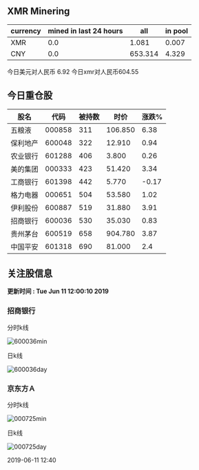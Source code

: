 ## XMR Minering

|currency|mined in last 24 hours|all|in pool|
|---|---|---|---|
|XMR|0.0|1.081|0.007|
|CNY|0.0|653.314|4.329|

今日美元对人民币 6.92	今日xmr对人民币604.55


## 今日重仓股 

|股名|代码|被持数|时价|涨跌%|
|---|---|---|---|---|
|五粮液|000858|311|106.850|6.38|
|保利地产|600048|322|12.910|0.94|
|农业银行|601288|406|3.800|0.26|
|美的集团|000333|423|51.420|3.34|
|工商银行|601398|442|5.770|-0.17|
|格力电器|000651|504|53.580|1.02|
|伊利股份|600887|519|31.880|3.91|
|招商银行|600036|530|35.030|0.83|
|贵州茅台|600519|658|904.780|3.87|
|中国平安|601318|690|81.000|2.4|

## 关注股信息
**更新时间 : Tue Jun 11 12:00:10 2019**
### 招商银行 
分时k线

![600036min](http://image.sinajs.cn/newchart/min/n/sh600036.gif)

日k线

![600036day](http://image.sinajs.cn/newchart/daily/n/sh600036.gif)

### 京东方Ａ 
分时k线

![000725min](http://image.sinajs.cn/newchart/min/n/sz000725.gif)

日k线

![000725day](http://image.sinajs.cn/newchart/daily/n/sz000725.gif)

2019-06-11 12:40